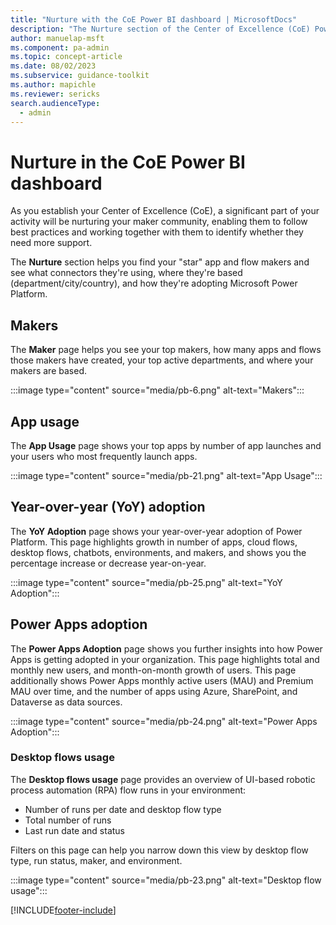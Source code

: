 ```yaml
---
title: "Nurture with the CoE Power BI dashboard | MicrosoftDocs"
description: "The Nurture section of the Center of Excellence (CoE) Power BI dashboard gives you the ability to identify your app and flow gurus."
author: manuelap-msft 
ms.component: pa-admin
ms.topic: concept-article
ms.date: 08/02/2023
ms.subservice: guidance-toolkit
ms.author: mapichle
ms.reviewer: sericks
search.audienceType: 
  - admin
---
```

# Nurture in the CoE Power BI dashboard

As you establish your Center of Excellence (CoE), a significant part of your activity will be nurturing your maker community, enabling them to follow best practices and working together with them to identify whether they need more support.

The **Nurture** section helps you find your "star" app and flow makers and see what connectors they're using, where they're based (department/city/country), and how they're adopting Microsoft Power Platform.

## Makers

The **Maker** page helps you see your top makers, how many apps and flows those makers have created, your top active departments, and where your makers are based.

:::image type="content" source="media/pb-6.png" alt-text="Makers":::

## App usage

The **App Usage** page shows your top apps by number of app launches and your users who most frequently launch apps.

:::image type="content" source="media/pb-21.png" alt-text="App Usage":::

## Year-over-year (YoY) adoption

The **YoY Adoption** page shows your year-over-year adoption of Power Platform. This page highlights growth in number of apps, cloud flows, desktop flows, chatbots, environments, and makers, and shows you the percentage increase or decrease year-on-year.

:::image type="content" source="media/pb-25.png" alt-text="YoY Adoption":::

## Power Apps adoption

The **Power Apps Adoption** page shows you further insights into how Power Apps is getting adopted in your organization. This page highlights total and monthly new users, and month-on-month growth of users. This page additionally shows Power Apps monthly active users (MAU) and Premium MAU over time, and the number of apps using Azure, SharePoint, and Dataverse as data sources.

:::image type="content" source="media/pb-24.png" alt-text="Power Apps Adoption":::

### Desktop flows usage

The **Desktop flows usage** page provides an overview of UI-based robotic process automation (RPA) flow runs in your environment:

- Number of runs per date and desktop flow type
- Total number of runs
- Last run date and status

Filters on this page can help you narrow down this view by desktop flow type, run status, maker, and environment.

:::image type="content" source="media/pb-23.png" alt-text="Desktop flow usage":::


[!INCLUDE[footer-include](../../includes/footer-banner.md)]
